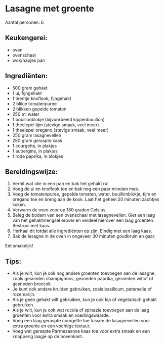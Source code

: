 # Lasagne met groente

Aantal personen: 6

## Keukengerei:

- oven
- ovenschaal
- wok/hapjes pan

## Ingrediënten:

- 500 gram gehakt
- 1 ui, fijngehakt
- 1 teentje knoflook, fijngehakt
- 2 blikje tomatenpuree
- 2 blikken gepelde tomaten
- 250 ml water
- 1 bouillonblokje (bijvoorbeeld kippenbouillon)
- 1 theelepel tijm (stevige smaak, veel meer)
- 1 theelepel oregano (stevige smaak, veel meer)
- 250 gram lasagnevellen
- 250 gram geraspte kaas
- 1 courgette, in plakjes
- 1 aubergine, in plakjes
- 1 rode paprika, in blokjes

## Bereidingswijze:

1. Verhit wat olie in een pan en bak het gehakt rul.
2. Voeg de ui en knoflook toe en bak nog een paar minuten mee.
3. Voeg de tomatenpuree, gepelde tomaten, water, bouillonblokje, tijm en oregano toe en breng aan de kook. Laat het geheel 20 minuten zachtjes koken.
4. Verwarm de oven voor op 180 graden Celsius.
5. Beleg de bodem van een ovenschaal met lasagnevellen. Giet een laag van het gehaktmengsel erover en verdeel hierover een laag groenten. Bestrooi met kaas.
6. Herhaal dit totdat alle ingrediënten op zijn. Eindig met een laag kaas.
7. Bak de lasagne in de oven in ongeveer 30 minuten goudbruin en gaar.

Eet smakelijk!

## Tips:

- Als je wilt, kun je ook nog andere groenten toevoegen aan de lasagne, zoals gesneden champignons, gesneden paprika, gesneden witlof of gesneden broccoli.
- Je kunt ook andere kruiden gebruiken, zoals basilicum, peterselie of rozemarijn.
- Als je geen gehakt wilt gebruiken, kun je ook kip of vegetarisch gehakt gebruiken.
- Als je wilt, kun je ook wat rucola of spinazie toevoegen aan de laag groenten voor extra smaak en voedingswaarde.
- Voeg een laag geraspte courgette toe tussen de lasagnevellen voor extra groente en een vochtige textuur.
- Voeg wat geraspte Parmezaanse kaas toe voor extra smaak en een knapperig laagje op de bovenkant.
